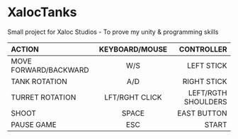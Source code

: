 # XalocTanks
  Small project for Xaloc Studios - To prove my unity & programming skills

| ACTION | KEYBOARD/MOUSE | CONTROLLER |
| :---         |     :---:      |          ---: |
| MOVE FORWARD/BACKWARD   | W/S     | LEFT STICK    |
| TANK ROTATION     | A/D      | RIGHT STICK    |
| TURRET ROTATION    | LFT/RGHT CLICK      | LEFT/RGTH SHOULDERS     |
| SHOOT    | SPACE      | EAST BUTTON      |
| PAUSE GAME    | ESC      | START      |

